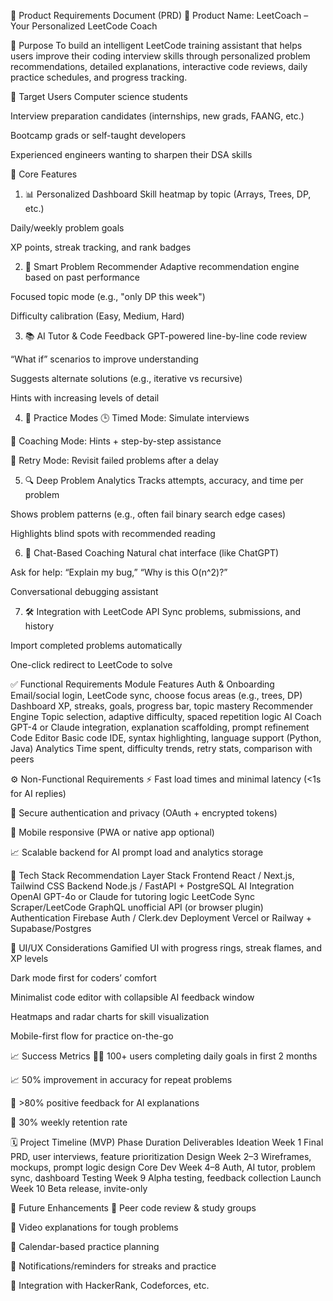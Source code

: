 📄 Product Requirements Document (PRD)
🧠 Product Name:
LeetCoach – Your Personalized LeetCode Coach

🎯 Purpose
To build an intelligent LeetCode training assistant that helps users improve their coding interview skills through personalized problem recommendations, detailed explanations, interactive code reviews, daily practice schedules, and progress tracking.

👥 Target Users
Computer science students

Interview preparation candidates (internships, new grads, FAANG, etc.)

Bootcamp grads or self-taught developers

Experienced engineers wanting to sharpen their DSA skills

🧩 Core Features
1. 📊 Personalized Dashboard
Skill heatmap by topic (Arrays, Trees, DP, etc.)

Daily/weekly problem goals

XP points, streak tracking, and rank badges

2. 🧠 Smart Problem Recommender
Adaptive recommendation engine based on past performance

Focused topic mode (e.g., "only DP this week")

Difficulty calibration (Easy, Medium, Hard)

3. 📚 AI Tutor & Code Feedback
GPT-powered line-by-line code review

“What if” scenarios to improve understanding

Suggests alternate solutions (e.g., iterative vs recursive)

Hints with increasing levels of detail

4. 📝 Practice Modes
🕒 Timed Mode: Simulate interviews

💭 Coaching Mode: Hints + step-by-step assistance

🔁 Retry Mode: Revisit failed problems after a delay

5. 🔍 Deep Problem Analytics
Tracks attempts, accuracy, and time per problem

Shows problem patterns (e.g., often fail binary search edge cases)

Highlights blind spots with recommended reading

6. 💬 Chat-Based Coaching
Natural chat interface (like ChatGPT)

Ask for help: “Explain my bug,” “Why is this O(n^2)?”

Conversational debugging assistant

7. 🛠️ Integration with LeetCode API
Sync problems, submissions, and history

Import completed problems automatically

One-click redirect to LeetCode to solve

✅ Functional Requirements
Module	Features
Auth & Onboarding	Email/social login, LeetCode sync, choose focus areas (e.g., trees, DP)
Dashboard	XP, streaks, goals, progress bar, topic mastery
Recommender Engine	Topic selection, adaptive difficulty, spaced repetition logic
AI Coach	GPT-4 or Claude integration, explanation scaffolding, prompt refinement
Code Editor	Basic code IDE, syntax highlighting, language support (Python, Java)
Analytics	Time spent, difficulty trends, retry stats, comparison with peers

⚙️ Non-Functional Requirements
⚡ Fast load times and minimal latency (<1s for AI replies)

🔐 Secure authentication and privacy (OAuth + encrypted tokens)

📱 Mobile responsive (PWA or native app optional)

📈 Scalable backend for AI prompt load and analytics storage

🧠 Tech Stack Recommendation
Layer	Stack
Frontend	React / Next.js, Tailwind CSS
Backend	Node.js / FastAPI + PostgreSQL
AI Integration	OpenAI GPT-4o or Claude for tutoring logic
LeetCode Sync	Scraper/LeetCode GraphQL unofficial API (or browser plugin)
Authentication	Firebase Auth / Clerk.dev
Deployment	Vercel or Railway + Supabase/Postgres

🎨 UI/UX Considerations
Gamified UI with progress rings, streak flames, and XP levels

Dark mode first for coders’ comfort

Minimalist code editor with collapsible AI feedback window

Heatmaps and radar charts for skill visualization

Mobile-first flow for practice on-the-go

📈 Success Metrics
🧑‍💻 100+ users completing daily goals in first 2 months

📈 50% improvement in accuracy for repeat problems

💬 >80% positive feedback for AI explanations

🔁 30% weekly retention rate

🗓️ Project Timeline (MVP)
Phase	Duration	Deliverables
Ideation	Week 1	Final PRD, user interviews, feature prioritization
Design	Week 2–3	Wireframes, mockups, prompt logic design
Core Dev	Week 4–8	Auth, AI tutor, problem sync, dashboard
Testing	Week 9	Alpha testing, feedback collection
Launch	Week 10	Beta release, invite-only

🧩 Future Enhancements
👥 Peer code review & study groups

🎥 Video explanations for tough problems

📅 Calendar-based practice planning

📢 Notifications/reminders for streaks and practice

🧪 Integration with HackerRank, Codeforces, etc.

